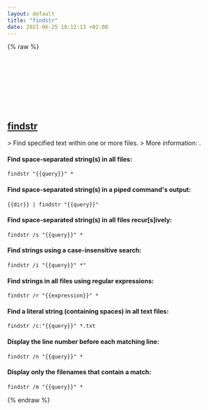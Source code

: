 ```yaml
---
layout: default
title: "findstr"
date: 2021-06-25 18:12:13 +02:00
---
```

{% raw %}
<h2 id="findstr">
  <a href="/en/windows/findstr.html">findstr</a> <a href="#findstr"><svg class="icon">
    <use href="/assets/images/unicode_sprite.svg#link" />
  </svg></a>
</h2>
> Find specified text within one or more files.
> More information: <https://docs.microsoft.com/windows-server/administration/windows-commands/findstr>.

#### Find space-separated string(s) in all files:
```shell
findstr "{{query}}" *
```
#### Find space-separated string(s) in a piped command's output:
```shell
{{dir}} | findstr "{{query}}"
```
#### Find space-separated string(s) in all files recur[s]ively:
```shell
findstr /s "{{query}}" *
```
#### Find strings using a case-insensitive search:
```shell
findstr /i "{{query}}" *"
```
#### Find strings in all files using regular expressions:
```shell
findstr /r "{{expression}}" *
```
#### Find a literal string (containing spaces) in all text files:
```shell
findstr /c:"{{query}}" *.txt
```
#### Display the line number before each matching line:
```shell
findstr /n "{{query}}" *
```
#### Display only the filenames that contain a match:
```shell
findstr /m "{{query}}" *
```
{% endraw %}